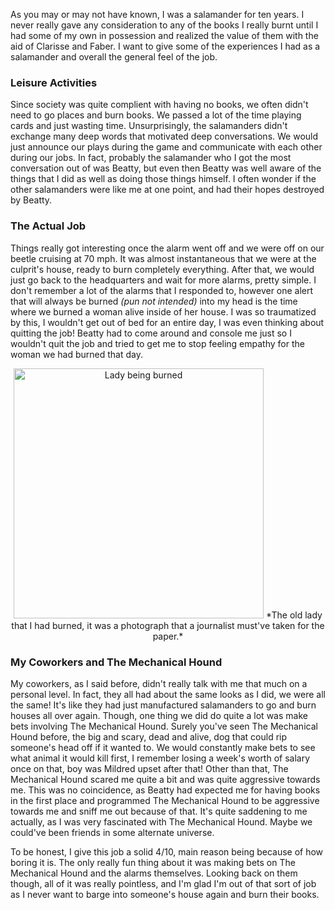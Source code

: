 As you may or may not have known, I was a salamander for ten years. I never really gave any consideration to any of the books I really burnt until I had some of my own in possession and realized the value of them with the aid of Clarisse and Faber. I want to give some of the experiences I had as a salamander and overall the general feel of the job.

### Leisure Activities

Since society was quite complient with having no books, we often didn't need to go places and burn books. We passed a lot of the time playing cards and just wasting time. Unsurprisingly, the salamanders didn't exchange many deep words that motivated deep conversations. We would just announce our plays during the game and communicate with each other during our jobs. In fact, probably the salamander who I got the most conversation out of was Beatty, but even then Beatty was well aware of the things that I did as well as doing those things himself. I often wonder if the other salamanders were like me at one point, and had their hopes destroyed by Beatty.

### The Actual Job

Things really got interesting once the alarm went off and we were off on our beetle cruising at 70 mph. It was almost instantaneous that we were at the culprit's house, ready to burn completely everything. After that, we would just go back to the headquarters and wait for more alarms, pretty simple. I don't remember a lot of the alarms that I responded to, however one alert that will always be burned _(pun not intended)_ into my head is the time where we burned a woman alive inside of her house. I was so traumatized by this, I wouldn't get out of bed for an entire day, I was even thinking about quitting the job! Beatty had to come around and console me just so I wouldn't quit the job and tried to get me to stop feeling empathy for the woman we had burned that day.

<p align="center">
	<img src="https://3.bp.blogspot.com/-mS-QFT2jYfk/VYgzW10D_9I/AAAAAAAAIgs/xu_bmH1w7aY/s1600/Fahrenheit%2B451%2Bmovie%2B1.jpg" alt="Lady being burned" width="400" height="400" />
	*The old lady that I had burned, it was a photograph that a journalist must've taken for the paper.*
</p>

### My Coworkers and The Mechanical Hound

My coworkers, as I said before, didn't really talk with me that much on a personal level. In fact, they all had about the same looks as I did, we were all the same! It's like they had just manufactured salamanders to go and burn houses all over again. Though, one thing we did do quite a lot was make bets involving The Mechanical Hound. Surely you've seen The Mechanical Hound before, the big and scary, dead and alive, dog that could rip someone's head off if it wanted to. We would constantly make bets to see what animal it would kill first, I remember losing a week's worth of salary once on that, boy was Mildred upset after that! Other than that, The Mechanical Hound scared me quite a bit and was quite aggressive towards me. This was no coincidence, as Beatty had expected me for having books in the first place and programmed The Mechanical Hound to be aggressive towards me and sniff me out because of that. It's quite saddening to me actually, as I was very fascinated with The Mechanical Hound. Maybe we could've been friends in some alternate universe.

To be honest, I give this job a solid 4/10, main reason being because of how boring it is. The only really fun thing about it was making bets on The Mechanical Hound and the alarms themselves. Looking back on them though, all of it was really pointless, and I'm glad I'm out of that sort of job as I never want to barge into someone's house again and burn their books.

